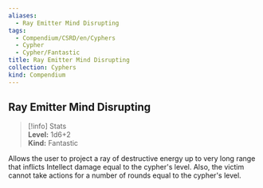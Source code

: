```yaml
---
aliases:
  - Ray Emitter Mind Disrupting
tags:
  - Compendium/CSRD/en/Cyphers
  - Cypher
  - Cypher/Fantastic
title: Ray Emitter Mind Disrupting
collection: Cyphers
kind: Compendium
---
```

## Ray Emitter Mind Disrupting  
>[!info] Stats  
> **Level:** 1d6+2  
> **Kind:** Fantastic
  
Allows the user to project a ray of destructive energy up to very long range that inflicts Intellect damage equal to the cypher's level. Also, the victim cannot take actions for a number of rounds equal to the cypher's level.